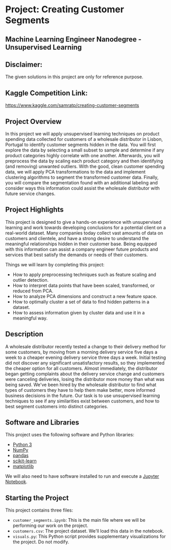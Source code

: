 # Project: Creating Customer Segments
## Machine Learning Engineer Nanodegree - Unsupervised Learning

## Disclaimer:
The given solutions in this project are only for reference purpose.

## Kaggle Competition Link:
https://www.kaggle.com/samratp/creating-customer-segments

## Project Overview
In this project we will apply unsupervised learning techniques on product spending data collected for customers of a wholesale distributor in Lisbon, Portugal to identify customer segments hidden in the data. You will first explore the data by selecting a small subset to sample and determine if any product categories highly correlate with one another. Afterwards, you will preprocess the data by scaling each product category and then identifying (and removing) unwanted outliers. With the good, clean customer spending data, we will apply PCA transformations to the data and implement clustering algorithms to segment the transformed customer data. Finally, you will compare the segmentation found with an additional labeling and consider ways this information could assist the wholesale distributor with future service changes.

## Project Highlights
This project is designed to give a hands-on experience with unsupervised learning and work towards developing conclusions for a potential client on a real-world dataset. Many companies today collect vast amounts of data on customers and clientele, and have a strong desire to understand the meaningful relationships hidden in their customer base. Being equipped with this information can assist a company engineer future products and services that best satisfy the demands or needs of their customers.

Things we will learn by completing this project:

- How to apply preprocessing techniques such as feature scaling and outlier detection.
- How to interpret data points that have been scaled, transformed, or reduced from PCA.
- How to analyze PCA dimensions and construct a new feature space.
- How to optimally cluster a set of data to find hidden patterns in a dataset.
- How to assess information given by cluster data and use it in a meaningful way.

## Description
A wholesale distributor recently tested a change to their delivery method for some customers, by moving from a morning delivery service five days a week to a cheaper evening delivery service three days a week. Initial testing did not discover any significant unsatisfactory results, so they implemented the cheaper option for all customers. Almost immediately, the distributor began getting complaints about the delivery service change and customers were canceling deliveries, losing the distributor more money than what was being saved. We've been hired by the wholesale distributor to find what types of customers they have to help them make better, more informed business decisions in the future. Our task is to use unsupervised learning techniques to see if any similarities exist between customers, and how to best segment customers into distinct categories.

## Software and Libraries
This project uses the following software and Python libraries:

- [Python 3](https://www.python.org/download/releases/)
- [NumPy](http://www.numpy.org/)
- [pandas](http://pandas.pydata.org/)
- [scikit-learn](http://scikit-learn.org/stable/)
- [matplotlib](http://matplotlib.org/)

We will also need to have software installed to run and execute a [Jupyter Notebook](http://ipython.org/notebook.html).

## Starting the Project

This project contains three files:
- `customer_segments.ipynb`: This is the main file where we will be performing our work on the project.
- `customers.csv`: The project dataset. We'll load this data in the notebook.
- `visuals.py`: This Python script provides supplementary visualizations for the project. Do not modify.
